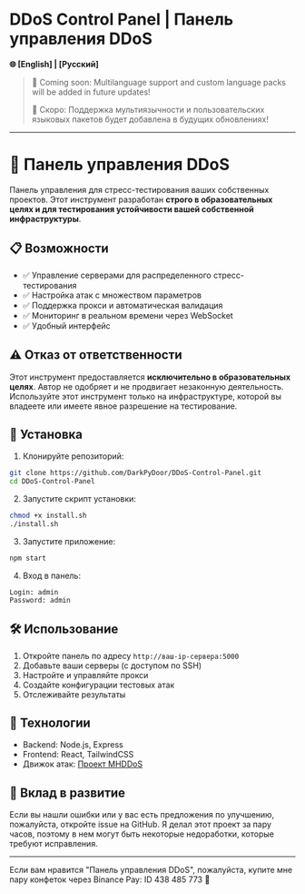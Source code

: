 
# DDoS Control Panel | Панель управления DDoS

**🌐 [English] | [Русский]**

> 🚧 Coming soon: Multilanguage support and custom language packs will be added in future updates!
> 
> 🚧 Скоро: Поддержка мультиязычности и пользовательских языковых пакетов будет добавлена в будущих обновлениях!

---

# 🎯 Панель управления DDoS

Панель управления для стресс-тестирования ваших собственных проектов. Этот инструмент разработан **строго в образовательных целях и для тестирования устойчивости вашей собственной инфраструктуры**.

## 📋 Возможности

- ✅ Управление серверами для распределенного стресс-тестирования
- ✅ Настройка атак с множеством параметров
- ✅ Поддержка прокси и автоматическая валидация
- ✅ Мониторинг в реальном времени через WebSocket
- ✅ Удобный интерфейс

## ⚠️ Отказ от ответственности

Этот инструмент предоставляется **исключительно в образовательных целях**. Автор не одобряет и не продвигает незаконную деятельность. Используйте этот инструмент только на инфраструктуре, которой вы владеете или имеете явное разрешение на тестирование.

## 🚀 Установка

1. Клонируйте репозиторий:
```bash
git clone https://github.com/DarkPyDoor/DDoS-Control-Panel.git
cd DDoS-Control-Panel
```

2. Запустите скрипт установки:
```bash
chmod +x install.sh
./install.sh
```

3. Запустите приложение:
```bash
npm start
```

4. Вход в панель:
```
Login: admin
Password: admin
```

## 🛠️ Использование

1. Откройте панель по адресу `http://ваш-ip-сервера:5000`
2. Добавьте ваши серверы (с доступом по SSH)
3. Настройте и управляйте прокси
4. Создайте конфигурации тестовых атак
5. Отслеживайте результаты

## 🔧 Технологии

- Backend: Node.js, Express
- Frontend: React, TailwindCSS
- Движок атак: [Проект MHDDoS](https://github.com/MatrixTM/MHDDoS)

## 🤝 Вклад в развитие

Если вы нашли ошибки или у вас есть предложения по улучшению, пожалуйста, откройте issue на GitHub. Я делал этот проект за пару часов, поэтому в нем могут быть некоторые недоработки, которые требуют исправления.

---

Если вам нравится "Панель управления DDoS", пожалуйста, купите мне пару конфеток через Binance Pay: ID 438 485 773 🍬
